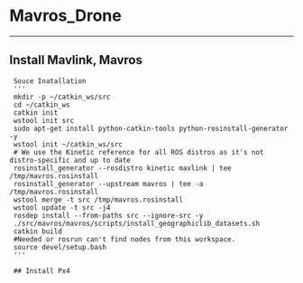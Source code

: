 # Mavros_Drone

---

## Install Mavlink, Mavros
     Souce Inatallation
     '''
     mkdir -p ~/catkin_ws/src
     cd ~/catkin_ws
     catkin init
     wstool init src
     sudo apt-get install python-catkin-tools python-rosinstall-generator -y
     wstool init ~/catkin_ws/src
     # We use the Kinetic reference for all ROS distros as it's not distro-specific and up to date
     rosinstall_generator --rosdistro kinetic mavlink | tee /tmp/mavros.rosinstall
     rosinstall_generator --upstream mavros | tee -a /tmp/mavros.rosinstall
     wstool merge -t src /tmp/mavros.rosinstall
     wstool update -t src -j4
     rosdep install --from-paths src --ignore-src -y
     ./src/mavros/mavros/scripts/install_geographiclib_datasets.sh
     catkin build
     #Needed or rosrun can't find nodes from this workspace.
     source devel/setup.bash
     '''
     
     ## Install Px4
